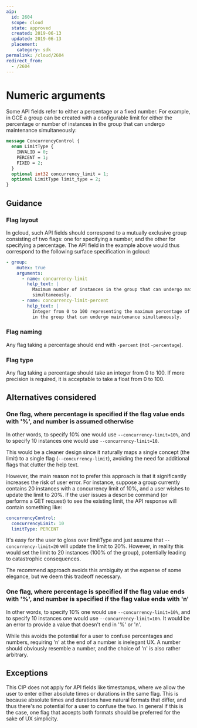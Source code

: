```yaml
---
aip:
  id: 2604
  scope: cloud
  state: approved
  created: 2019-06-13
  updated: 2019-06-13
  placement:
    category: sdk
permalink: /cloud/2604
redirect_from:
  - /2604
---
```


# Numeric arguments

Some API fields refer to either a percentage or a fixed number. For example, in
GCE a group can be created with a configurable limit for either the percentage
or number of instances in the group that can undergo maintenance
simultaneously:

```proto
message ConcurrencyControl {
  enum LimitType {
    INVALID = 0;
    PERCENT = 1;
    FIXED = 2;
  }
  optional int32 concurrency_limit = 1;
  optional LimitType limit_type = 2;
}
```

## Guidance

### Flag layout

In gcloud, such API fields should correspond to a mutually exclusive group
consisting of two flags: one for specifying a number, and the other for
specifying a percentage. The API field in the example above would thus
correspond to the following surface specification in gcloud:

```yaml
- group:
    mutex: true
    arguments:
      - name: concurrency-limit
        help_text: |
          Maximum number of instances in the group that can undergo maintenance
          simultaneously.
      - name: concurrency-limit-percent
        help_text: |
          Integer from 0 to 100 representing the maximum percentage of instances
          in the group that can undergo maintenance simultaneously.
```

### Flag naming

Any flag taking a percentage should end with `-percent` (not `-percentage`).

### Flag type

Any flag taking a percentage should take an integer from 0 to 100. If more
precision is required, it is acceptable to take a float from 0 to 100.

## Alternatives considered

### One flag, where percentage is specified if the flag value ends with '%', and number is assumed otherwise

In other words, to specify 10% one would use `--concurrency-limit=10%`, and to
specify 10 instances one would use `--concurrency-limit=10`.

This would be a cleaner design since it naturally maps a single concept (the
limit) to a single flag (`--concurrency-limit`), avoiding the need for
additional flags that clutter the help text.

However, the main reason not to prefer this approach is that it significantly
increases the risk of user error. For instance, suppose a group currently
contains 20 instances with a concurrency limit of 10%, and a user wishes to
update the limit to 20%. If the user issues a describe command (or performs a
GET request) to see the existing limit, the API response will contain something
like:

```yaml
concurrencyControl:
  concurrencyLimit: 10
  limitType: PERCENT
```

It's easy for the user to gloss over limitType and just assume that
`--concurrency-limit=20` will update the limit to 20%. However, in reality this
would set the limit to 20 instances (100% of the group), potentially leading to
catastrophic consequences.

The recommend approach avoids this ambiguity at the expense of some elegance,
but we deem this tradeoff necessary.

### One flag, where percentage is specified if the flag value ends with '%', and number is specified if the flag value ends with 'n'

In other words, to specify 10% one would use `--concurrency-limit=10%`, and to
specify 10 instances one would use `--concurrency-limit=10n`. It would be an
error to provide a value that doesn't end in '%' or 'n'.

While this avoids the potential for a user to confuse percentages and numbers,
requiring 'n' at the end of a number is inelegant UX. A number should obviously
resemble a number, and the choice of 'n' is also rather arbitrary.

## Exceptions

This CIP does not apply for API fields like timestamps, where we allow the user
to enter either absolute times or durations in the same flag. This is because
absolute times and durations have natural formats that differ, and thus there's
no potential for a user to confuse the two. In general if this is the case, one
flag that accepts both formats should be preferred for the sake of UX
simplicity.
